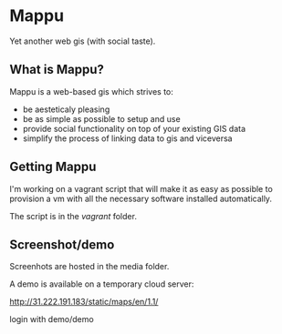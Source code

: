 Mappu
=====

Yet another web gis (with social taste).

What is Mappu?
--------------

Mappu is a web-based gis which strives to:

- be aesteticaly pleasing
- be as simple as possible to setup and use
- provide social functionality on top of your existing GIS data
- simplify the process of linking data to gis and viceversa

Getting Mappu
-------------

I'm working on a vagrant script that will make it as easy as
possible to provision a vm with all the necessary software
installed automatically.

The script is in the *vagrant* folder.

Screenshot/demo
---------------

Screenhots are hosted in the media folder.

A demo is available on a temporary cloud server:

http://31.222.191.183/static/maps/en/1.1/

login with demo/demo

